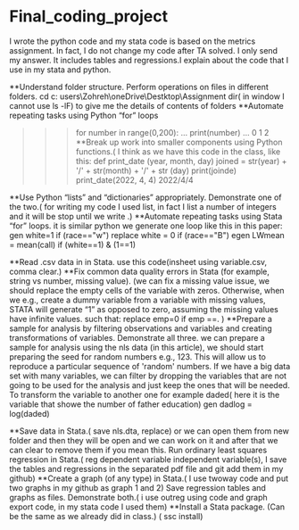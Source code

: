 # Final_coding_project
I wrote the python code and my stata code is based on the metrics assignment. In fact, I do not change my code after TA solved. I only send my answer. It includes tables and regressions.I explain about the code that I use in my stata and python.

**Understand folder structure. Perform operations on files in different folders.
cd c: users\Zohreh\oneDrive\Destktop\Assignment
dir( in window I cannot use ls -lF) to give me the details of contents of folders
**Automate repeating tasks using Python “for” loops
>>> for number in range(0,200):
... print(number)
... 
0
1
2
**Break up work into smaller components using Python functions.( I think as we have this code in the class, like this: 
def print_date (year, month, day)
    joined = str(year) + '/' +  str(month) + '/' + str (day)
    print(joinde)
print_date(2022, 4, 4)
2022/4/4

**Use Python “lists” and “dictionaries” appropriately. Demonstrate one of the two.( for writing my code I used list, in fact I list a number of integers and it will be stop until we write .)
**Automate repeating tasks using Stata “for” loops.
it is similar python we generate one loop like this in this paper:
gen white=1 if (race=="w")
replace white = 0 if (race=="B")
egen LWmean = mean(call) if (white==1) & (1==1)

**Read .csv data in in Stata. use this code(insheet using variable.csv, comma clear.)
**Fix common data quality errors in Stata (for example, string vs number, missing value).
(we can fix a missing value issue, we should replace the empty cells of the variable with zeros. Otherwise, when we e.g., create a dummy variable from a variable with missing values, STATA will generate “1” as opposed to zero, assuming the missing values have infinite values. such that: replace emp=0 if emp ==. )
**Prepare a sample for analysis by filtering observations and variables and creating transformations of variables. Demonstrate all three.
we can prepare a sample for analysis using the nls data (in this article), we should start preparing the seed for random numbers e.g., 123. This will allow us to reproduce a particular sequence of 'random' numbers. If we have a big data set with many variables, we can filter by dropping the variables that are not going to be used for the analysis and just keep the ones that will be needed. To transform the variable to another one for example daded( here it is the variable that showe the number of father education) gen dadlog = log(daded)

**Save data in Stata.( save nls.dta, replace) or we can open them from new folder and then they will be open and we can work on it and after that we can clear to remove them if you mean this.
Run ordinary least squares regression in Stata.( reg dependent variable independent variable(s), I save the tables and regressions in the separated pdf file and git add them in my github)
**Create a graph (of any type) in Stata.( I use twoway code and put two graphs in my github as graph 1 and 2)
Save regression tables and graphs as files. Demonstrate both.( i use outreg using code and graph export code, in my stata code I used them)
**Install a Stata package. (Can be the same as we already did in class.) ( ssc install)






